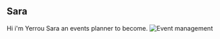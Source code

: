 ## Sara
Hi i'm Yerrou Sara an events planner to become.
![Event management](https://www.tes.com/teaching-resource/btec-level-3-business-unit-4-managing-an-event-skills-development-12301200)
